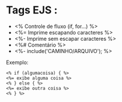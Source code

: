 # Tags EJS :

- <% Controle de fluxo (if, for...) %>
- <%= Imprime escapando caracteres %>
- <%- Imprime sem escapar caracteres %>
- <%# Comentário %>
- <%- include('CAMINHO/ARQUIVO'); %>

 Exemplo:
 
    <% if (algumacoisa) { %>
    <%= exibe alguma coisa %>
    <% } else { %>
    <%= exibe outra coisa %>
    <% } %>